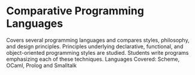# Comparative Programming Languages

Covers several programming languages and compares styles, philosophy, and design principles. Principles underlying declarative, functional, and object-oriented programming styles are studied. Students write programs emphasizing each of these techniques. Languages Covered: Scheme, OCaml, Prolog and Smalltalk

